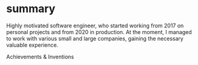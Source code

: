 # summary

Highly motivated software engineer, who started working from 2017 on personal projects and from 2020 in production. At the moment, I managed to work with various small and large companies, gaining the necessary valuable experience.

Achievements &amp; Inventions
